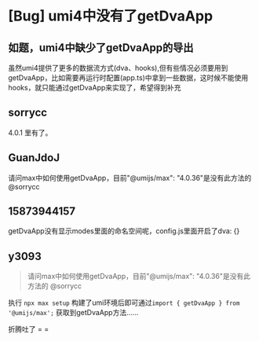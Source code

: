 # [Bug] umi4中没有了getDvaApp

## 如题，umi4中缺少了getDvaApp的导出

虽然umi4提供了更多的数据流方式(dva、hooks),但有些情况必须要用到getDvaApp，比如需要再运行时配置(app.ts)中拿到一些数据，这时候不能使用hooks，就只能通过getDvaApp来实现了，希望得到补充

## sorrycc

4.0.1 里有了。

## GuanJdoJ

请问max中如何使用getDvaApp，目前"@umijs/max": "4.0.36"是没有此方法的 @sorrycc

## 15873944157

getDvaApp没有显示modes里面的命名空间呢，config.js里面开启了dva: {}

## y3093

> 请问max中如何使用getDvaApp，目前"@umijs/max": "4.0.36"是没有此方法的 @sorrycc

执行 `npx max setup` 构建了umi环境后即可通过`import { getDvaApp } from '@umijs/max';` 获取到getDvaApp方法……

折腾吐了 = =
